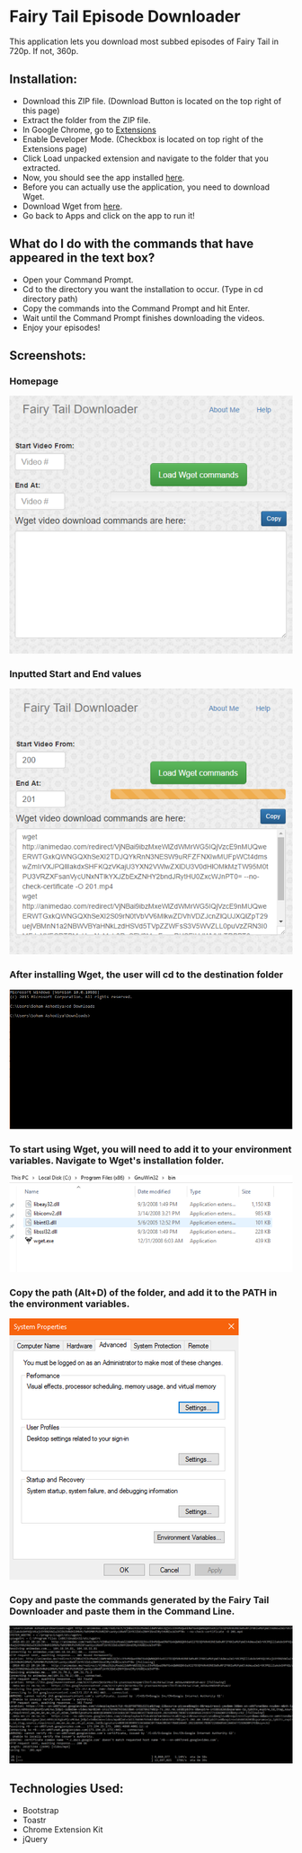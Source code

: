 # Fairy Tail Episode Downloader

This application lets you download most subbed episodes of Fairy Tail in 720p. If not, 360p.

## Installation:
- Download this ZIP file. (Download Button is located on the top right of this page)
- Extract the folder from the ZIP file.
- In Google Chrome, go to <a href="chrome://extensions/">Extensions</a>
- Enable Developer Mode. (Checkbox is located on top right of the Extensions page)
- Click Load unpacked extension and navigate to the folder that you extracted.
- Now, you should see the app installed <a href="chrome://apps/">here</a>.
- Before you can actually use the application, you need to download Wget.
- Download Wget from <a href="https://www.gnu.org/software/wget/">here</a>.
- Go back to Apps and click on the app to run it!

## What do I do with the commands that have appeared in the text box?
- Open your Command Prompt.
- Cd to the directory you want the installation to occur. (Type in cd directory path)
- Copy the commands into the Command Prompt and hit Enter.
- Wait until the Command Prompt finishes downloading the videos.
- Enjoy your episodes!

## Screenshots:

### Homepage
<img src="assets/ft1.PNG">

### Inputted Start and End values
<img src="assets/ft2.PNG">

### After installing Wget, the user will cd to the destination folder
<img src="assets/ft3.PNG">

### To start using Wget, you will need to add it to your environment variables. Navigate to Wget's installation folder.
<img src="assets/ft4.PNG">

### Copy the path (Alt+D) of the folder, and add it to the PATH in the environment variables.
<img src="assets/ft5.PNG">

### Copy and paste the commands generated by the Fairy Tail Downloader and paste them in the Command Line.
<img src="assets/ft6.PNG">

## Technologies Used:
- Bootstrap
- Toastr
- Chrome Extension Kit
- jQuery
